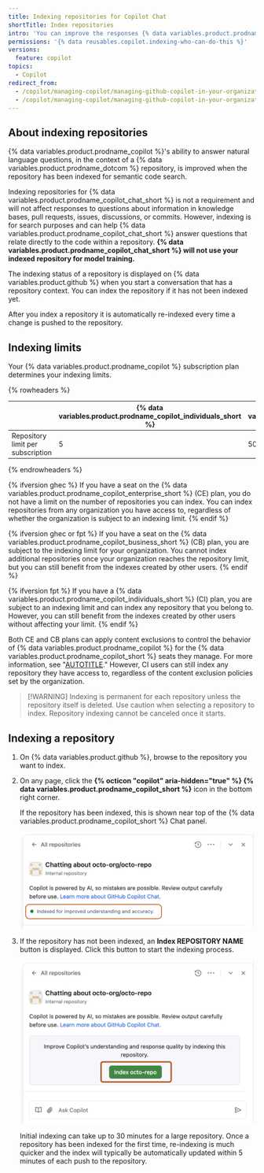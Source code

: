 ```yaml
---
title: Indexing repositories for Copilot Chat
shortTitle: Index repositories
intro: 'You can improve the responses {% data variables.product.prodname_copilot_chat %} is able to provide by indexing your repositories.'
permissions: '{% data reusables.copilot.indexing-who-can-do-this %}'
versions:
  feature: copilot
topics:
  - Copilot
redirect_from:
  - /copilot/managing-copilot/managing-github-copilot-in-your-organization/enhancing-copilot-for-your-organization/indexing-repositories-for-copilot-chat
  - /copilot/managing-copilot/managing-github-copilot-in-your-organization/managing-github-copilot-features-in-your-organization/indexing-repositories-for-copilot-chat
---
```


## About indexing repositories

{% data variables.product.prodname_copilot %}'s ability to answer natural language questions, in the context of a {% data variables.product.prodname_dotcom %} repository, is improved when the repository has been indexed for semantic code search.

Indexing repositories for {% data variables.product.prodname_copilot_chat_short %} is not a requirement and will not affect responses to questions about information in knowledge bases, pull requests, issues, discussions, or commits. However, indexing is for search purposes and can help {% data variables.product.prodname_copilot_chat_short %} answer questions that relate directly to the code within a repository. **{% data variables.product.prodname_copilot_chat_short %} will not use your indexed repository for model training.**

The indexing status of a repository is displayed on {% data variables.product.github %} when you start a conversation that has a repository context. You can index the repository if it has not been indexed yet.

After you index a repository it is automatically re-indexed every time a change is pushed to the repository.

## Indexing limits

Your {% data variables.product.prodname_copilot %} subscription plan determines your indexing limits.

{% rowheaders %}

|                  | {% data variables.product.prodname_copilot_individuals_short %} | {% data variables.product.prodname_copilot_business_short %} | {% data variables.product.prodname_copilot_enterprise_short %} |
|------------------|-----------------------------------------------------------------|--------------------------------------------------------------|----------------------------------------------------------------|
| Repository limit per subscription | 5                                                               | 50                                | Unlimited                                                      |

{% endrowheaders %}

{% ifversion ghec %}
If you have a seat on the {% data variables.product.prodname_copilot_enterprise_short %} (CE) plan, you do not have a limit on the number of repositories you can index. You can index repositories from any organization you have access to, regardless of whether the organization is subject to an indexing limit.
{% endif %}

{% ifversion ghec or fpt %}
If you have a seat on the {% data variables.product.prodname_copilot_business_short %} (CB) plan, you are subject to the indexing limit for your organization. You cannot index additional repositories once your organization reaches the repository limit, but you can still benefit from the indexes created by other users.
{% endif %}

{% ifversion fpt %}
If you have a {% data variables.product.prodname_copilot_individuals_short %} (CI) plan, you are subject to an indexing limit and can index any repository that you belong to. However, you can still benefit from the indexes created by other users without affecting your limit.
{% endif %}

Both CE and CB plans can apply content exclusions to control the behavior of {% data variables.product.prodname_copilot %} for the {% data variables.product.prodname_copilot_short %} seats they manage. For more information, see "[AUTOTITLE](/copilot/managing-copilot/managing-github-copilot-in-your-organization/setting-policies-for-copilot-in-your-organization/excluding-content-from-github-copilot)." However, CI users can still index any repository they have access to, regardless of the content exclusion policies set by the organization.

> [!WARNING] Indexing is permanent for each repository unless the repository itself is deleted. Use caution when selecting a repository to index. Repository indexing cannot be canceled once it starts.

## Indexing a repository

1. On {% data variables.product.github %}, browse to the repository you want to index.
1. On any page, click the **{% octicon "copilot" aria-hidden="true" %} {% data variables.product.prodname_copilot_short %}** icon in the bottom right corner.

   If the repository has been indexed, this is shown near top of the {% data variables.product.prodname_copilot_short %} Chat panel.

   ![Screenshot showing 'Indexed for improved understanding and accuracy' highlighted with a dark orange outline.](/assets/images/help/copilot/indexed-repo.png)

1. If the repository has not been indexed, an **Index REPOSITORY NAME** button is displayed. Click this button to start the indexing process.

   ![Screenshot showing the 'Index REPOSITORY NAME' button highlighted with a dark orange outline.](/assets/images/help/copilot/index-this-repo.png)

   Initial indexing can take up to 30 minutes for a large repository. Once a repository has been indexed for the first time, re-indexing is much quicker and the index will typically be automatically updated within 5 minutes of each push to the repository.
